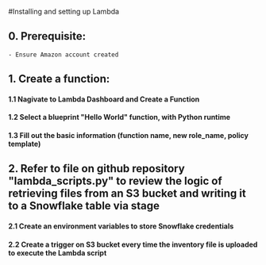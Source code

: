 #Installing and setting up Lambda

## 0. Prerequisite:
	- Ensure Amazon account created

## 1. Create a function:
#### 1.1 Nagivate to Lambda Dashboard and Create a Function
#### 1.2 Select a blueprint "Hello World" function, with Python runtime
#### 1.3 Fill out the basic information (function name, new role_name, policy template)

## 2. Refer to file on github repository "lambda_scripts.py" to review the logic of retrieving files from an S3 bucket and writing it to a Snowflake table via stage
#### 2.1 Create an environment variables to store Snowflake credentials
#### 2.2 Create a trigger on S3 bucket every time the inventory file is uploaded to execute the Lambda script




